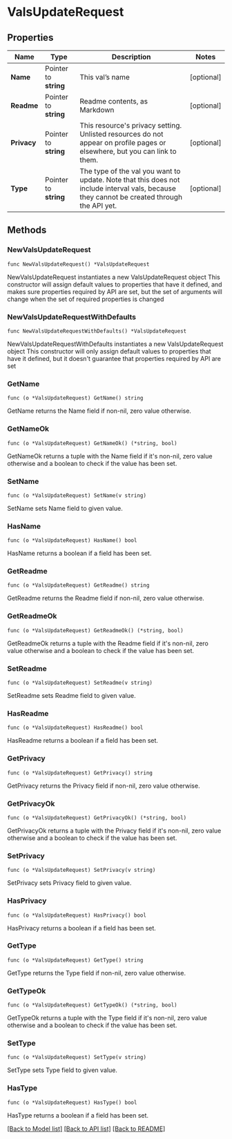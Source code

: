 # ValsUpdateRequest

## Properties

Name | Type | Description | Notes
------------ | ------------- | ------------- | -------------
**Name** | Pointer to **string** | This val’s name | [optional] 
**Readme** | Pointer to **string** | Readme contents, as Markdown | [optional] 
**Privacy** | Pointer to **string** | This resource&#39;s privacy setting. Unlisted resources do not appear on profile pages or elsewhere, but you can link to them. | [optional] 
**Type** | Pointer to **string** | The type of the val you want to update. Note that this does not include interval vals, because they cannot be created through the API yet. | [optional] 

## Methods

### NewValsUpdateRequest

`func NewValsUpdateRequest() *ValsUpdateRequest`

NewValsUpdateRequest instantiates a new ValsUpdateRequest object
This constructor will assign default values to properties that have it defined,
and makes sure properties required by API are set, but the set of arguments
will change when the set of required properties is changed

### NewValsUpdateRequestWithDefaults

`func NewValsUpdateRequestWithDefaults() *ValsUpdateRequest`

NewValsUpdateRequestWithDefaults instantiates a new ValsUpdateRequest object
This constructor will only assign default values to properties that have it defined,
but it doesn't guarantee that properties required by API are set

### GetName

`func (o *ValsUpdateRequest) GetName() string`

GetName returns the Name field if non-nil, zero value otherwise.

### GetNameOk

`func (o *ValsUpdateRequest) GetNameOk() (*string, bool)`

GetNameOk returns a tuple with the Name field if it's non-nil, zero value otherwise
and a boolean to check if the value has been set.

### SetName

`func (o *ValsUpdateRequest) SetName(v string)`

SetName sets Name field to given value.

### HasName

`func (o *ValsUpdateRequest) HasName() bool`

HasName returns a boolean if a field has been set.

### GetReadme

`func (o *ValsUpdateRequest) GetReadme() string`

GetReadme returns the Readme field if non-nil, zero value otherwise.

### GetReadmeOk

`func (o *ValsUpdateRequest) GetReadmeOk() (*string, bool)`

GetReadmeOk returns a tuple with the Readme field if it's non-nil, zero value otherwise
and a boolean to check if the value has been set.

### SetReadme

`func (o *ValsUpdateRequest) SetReadme(v string)`

SetReadme sets Readme field to given value.

### HasReadme

`func (o *ValsUpdateRequest) HasReadme() bool`

HasReadme returns a boolean if a field has been set.

### GetPrivacy

`func (o *ValsUpdateRequest) GetPrivacy() string`

GetPrivacy returns the Privacy field if non-nil, zero value otherwise.

### GetPrivacyOk

`func (o *ValsUpdateRequest) GetPrivacyOk() (*string, bool)`

GetPrivacyOk returns a tuple with the Privacy field if it's non-nil, zero value otherwise
and a boolean to check if the value has been set.

### SetPrivacy

`func (o *ValsUpdateRequest) SetPrivacy(v string)`

SetPrivacy sets Privacy field to given value.

### HasPrivacy

`func (o *ValsUpdateRequest) HasPrivacy() bool`

HasPrivacy returns a boolean if a field has been set.

### GetType

`func (o *ValsUpdateRequest) GetType() string`

GetType returns the Type field if non-nil, zero value otherwise.

### GetTypeOk

`func (o *ValsUpdateRequest) GetTypeOk() (*string, bool)`

GetTypeOk returns a tuple with the Type field if it's non-nil, zero value otherwise
and a boolean to check if the value has been set.

### SetType

`func (o *ValsUpdateRequest) SetType(v string)`

SetType sets Type field to given value.

### HasType

`func (o *ValsUpdateRequest) HasType() bool`

HasType returns a boolean if a field has been set.


[[Back to Model list]](../README.md#documentation-for-models) [[Back to API list]](../README.md#documentation-for-api-endpoints) [[Back to README]](../README.md)


